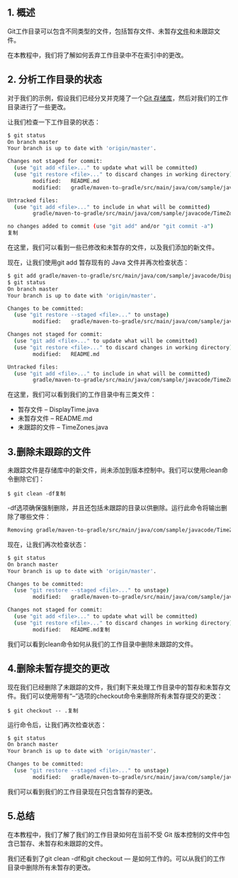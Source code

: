 ## 1. 概述

Git工作目录可以包含不同类型的文件，包括暂存文件、未暂存[文件](https://www.baeldung.com/git-guide)和未跟踪文件。

在本教程中，我们将了解如何丢弃工作目录中不在索引中的更改。

## 2. 分析工作目录的状态

对于我们的示例，假设我们已经分叉并克隆了一个[Git 存储库](https://github.com/eugenp/tutorials)，然后对我们的工作目录进行了一些更改。

让我们检查一下工作目录的状态：

```bash
$ git status
On branch master
Your branch is up to date with 'origin/master'.

Changes not staged for commit:
  (use "git add <file>..." to update what will be committed)
  (use "git restore <file>..." to discard changes in working directory)
        modified:   README.md
        modified:   gradle/maven-to-gradle/src/main/java/com/sample/javacode/DisplayTime.java

Untracked files:
  (use "git add <file>..." to include in what will be committed)
        gradle/maven-to-gradle/src/main/java/com/sample/javacode/TimeZones.java

no changes added to commit (use "git add" and/or "git commit -a")
复制
```

在这里，我们可以看到一些已修改和未暂存的文件，以及我们添加的新文件。

现在，让我们使用git add 暂存现有的 Java 文件并再次检查状态：

```bash
$ git add gradle/maven-to-gradle/src/main/java/com/sample/javacode/DisplayTime.java
$ git status
On branch master
Your branch is up to date with 'origin/master'.

Changes to be committed:
  (use "git restore --staged <file>..." to unstage)
        modified:   gradle/maven-to-gradle/src/main/java/com/sample/javacode/DisplayTime.java

Changes not staged for commit:
  (use "git add <file>..." to update what will be committed)
  (use "git restore <file>..." to discard changes in working directory)
        modified:   README.md

Untracked files:
  (use "git add <file>..." to include in what will be committed)
        gradle/maven-to-gradle/src/main/java/com/sample/javacode/TimeZones.java复制
```

在这里，我们可以看到我们的工作目录中有三类文件：

-   暂存文件 – DisplayTime.java
-   未暂存文件 – README.md
-   未跟踪的文件 – TimeZones.java

## 3.删除未跟踪的文件

未跟踪文件是存储库中的新文件，尚未添加到版本控制中。我们可以使用clean命令删除它们：

```plaintext
$ git clean -df复制
```

-df选项确保强制删除，并且还包括未跟踪的目录以供删除。运行此命令将输出删除了哪些文件：

```bash
Removing gradle/maven-to-gradle/src/main/java/com/sample/javacode/TimeZones.java复制
```

现在，让我们再次检查状态：

```bash
$ git status
On branch master
Your branch is up to date with 'origin/master'.

Changes to be committed:
  (use "git restore --staged <file>..." to unstage)
        modified:   gradle/maven-to-gradle/src/main/java/com/sample/javacode/DisplayTime.java

Changes not staged for commit:
  (use "git add <file>..." to update what will be committed)
  (use "git restore <file>..." to discard changes in working directory)
        modified:   README.md复制
```

我们可以看到clean命令如何从我们的工作目录中删除未跟踪的文件。

## 4.删除未暂存提交的更改

现在我们已经删除了未跟踪的文件，我们剩下来处理工作目录中的暂存和未暂存文件。我们可以使用带有“–”选项的checkout命令来删除所有未暂存提交的更改：

```plaintext
$ git checkout -- .复制
```

运行命令后，让我们再次检查状态：

```bash
$ git status
On branch master
Your branch is up to date with 'origin/master'.

Changes to be committed:
  (use "git restore --staged <file>..." to unstage)
        modified:   gradle/maven-to-gradle/src/main/java/com/sample/javacode/DisplayTime.java复制
```

我们可以看到我们的工作目录现在只包含暂存的更改。

## 5.总结

在本教程中，我们了解了我们的工作目录如何在当前不受 Git 版本控制的文件中包含已暂存、未暂存和未跟踪的文件。

我们还看到了git clean -df和git checkout — 是如何工作的。可以从我们的工作目录中删除所有未暂存的更改。